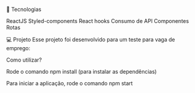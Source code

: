 🚀 Tecnologias

ReactJS
Styled-components
React hooks
Consumo de API
Componentes
Rotas

💻 Projeto Esse projeto foi desenvolvido para um teste para vaga de emprego:

Como utilizar?

Rode o comando npm install (para instalar as dependências)

Para iniciar a aplicação, rode o comando npm start